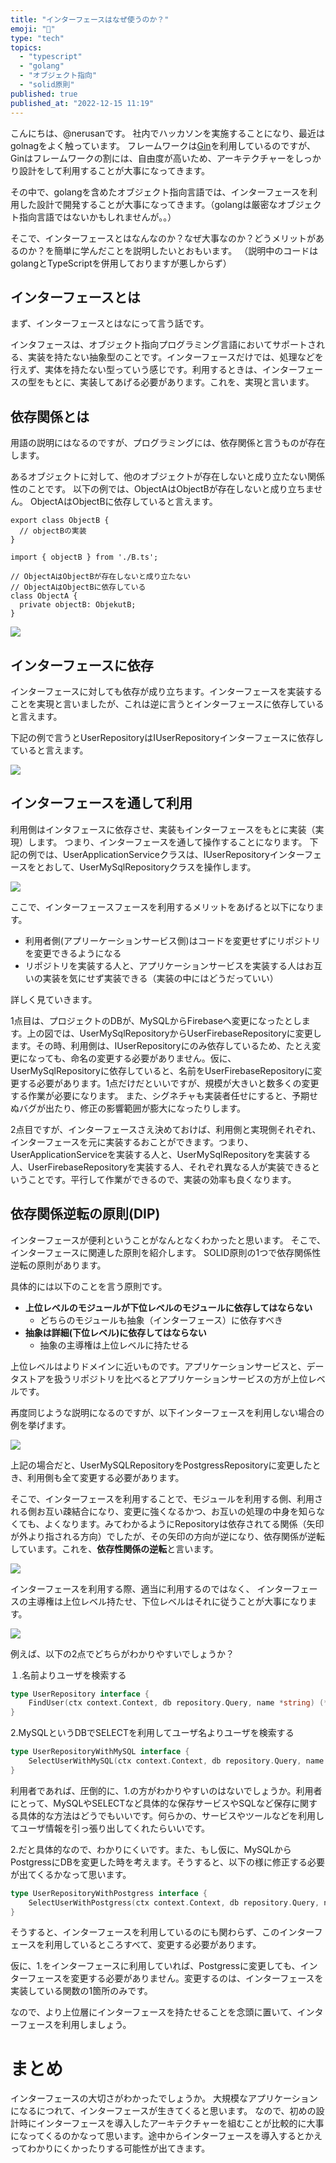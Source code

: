 ```yaml
---
title: "インターフェースはなぜ使うのか？"
emoji: "👏"
type: "tech"
topics:
  - "typescript"
  - "golang"
  - "オブジェクト指向"
  - "solid原則"
published: true
published_at: "2022-12-15 11:19"
---
```


こんにちは、@nerusanです。
社内でハッカソンを実施することになり、最近はgolnagをよく触っています。
フレームワークは[Gin](https://github.com/gin-gonic/gin)を利用しているのですが、Ginはフレームワークの割には、自由度が高いため、アーキテクチャーをしっかり設計をして利用することが大事になってきます。

その中で、golangを含めたオブジェクト指向言語では、インターフェースを利用した設計で開発することが大事になってきます。（golangは厳密なオブジェクト指向言語ではないかもしれませんが。。）

そこで、インターフェースとはなんなのか？なぜ大事なのか？どうメリットがあるのか？を簡単に学んだことを説明したいとおもいます。
（説明中のコードはgolangとTypeScriptを併用しておりますが悪しからず）

## インターフェースとは
まず、インターフェースとはなにって言う話です。

インタフェースは、オブジェクト指向プログラミング言語においてサポートされる、実装を持たない抽象型のことです。インターフェースだけでは、処理などを行えず、実体を持たない型っていう感じです。利用するときは、インターフェースの型をもとに、実装してあげる必要があります。これを、実現と言います。

## 依存関係とは
用語の説明にはなるのですが、プログラミングには、依存関係と言うものが存在します。

あるオブジェクトに対して、他のオブジェクトが存在しないと成り立たない関係性のことです。
以下の例では、ObjectAはObjectBが存在しないと成り立ちません。
ObjectAはObjectBに依存していると言えます。

```ts:B.tx
export class ObjectB {
  // objectBの実装
}
```

```ts:A.tsx
import { objectB } from './B.ts';

// ObjectAはObjectBが存在しないと成り立たない
// ObjectAはObjectBに依存している
class ObjectA {
  private objectB: ObjekutB;
}
```

![](https://storage.googleapis.com/zenn-user-upload/eb54bb120ecd-20221201.png)


## インターフェースに依存

インターフェースに対しても依存が成り立ちます。インターフェースを実装することを実現と言いましたが、これは逆に言うとインターフェースに依存していると言えます。

下記の例で言うとUserRepositoryはIUserRepositoryインターフェースに依存していると言えます。

![](https://storage.googleapis.com/zenn-user-upload/02a24afb4d12-20221201.png)

## インターフェースを通して利用

利用側はインタフェースに依存させ、実装もインターフェースをもとに実装（実現）します。
つまり、インターフェースを通して操作することになります。
下記の例では、UserApplicationServiceクラスは、IUserRepositoryインターフェースをとおして、UserMySqlRepositoryクラスを操作します。

![](https://storage.googleapis.com/zenn-user-upload/8995edd5fe82-20221201.png)

ここで、インターフェースフェースを利用するメリットをあげると以下になります。

- 利用者側(アプリーケーションサービス側)はコードを変更せずにリポジトリを変更できるようになる
- リポジトリを実装する人と、アプリケーションサービスを実装する人はお互いの実装を気にせず実装できる（実装の中にはどうだっていい）

詳しく見ていきます。

1点目は、プロジェクトのDBが、MySQLからFirebaseへ変更になったとします。上の図では、UserMySqlRepositoryからUserFirebaseRepositoryに変更します。その時、利用側は、IUserRepositoryにのみ依存しているため、たとえ変更になっても、命名の変更する必要がありません。仮に、UserMySqlRepositoryに依存していると、名前をUserFirebaseRepositoryに変更する必要があります。1点だけだといいですが、規模が大きいと数多くの変更する作業が必要になります。
また、シグネチャも実装者任せにすると、予期せぬバグが出たり、修正の影響範囲が膨大になったりします。

2点目ですが、インターフェースさえ決めておけば、利用側と実現側それぞれ、インターフェースを元に実装するおことができます。つまり、UserApplicationServiceを実装する人と、UserMySqlRepositoryを実装する人、UserFirebaseRepositoryを実装する人、それぞれ異なる人が実装できるということです。平行して作業ができるので、実装の効率も良くなります。

## 依存関係逆転の原則(DIP)
インターフェースが便利ということがなんとなくわかったと思います。
そこで、インターフェースに関連した原則を紹介します。
SOLID原則の1つで依存関係性逆転の原則があります。

具体的には以下のことを言う原則です。

- **上位レベルのモジュールが下位レベルのモジュールに依存してはならない**
  - どちらのモジュールも抽象（インターフェース）に依存すべき
- **抽象は詳細(下位レベル)に依存してはならない**
  - 抽象の主導権は上位レベルに持たせる

上位レベルはよりドメインに近いものです。アプリケーションサービスと、データストアを扱うリポジトリを比べるとアプリケーションサービスの方が上位レベルです。

再度同じような説明になるのですが、以下インターフェースを利用しない場合の例を挙げます。

![](https://storage.googleapis.com/zenn-user-upload/59ea69fa1cde-20221201.png)


上記の場合だと、UserMySQLRepositoryをPostgressRepositoryに変更したとき、利用側も全て変更する必要があります。

そこで、インターフェースを利用することで、モジュールを利用する側、利用される側お互い疎結合になり、変更に強くなるかつ、お互いの処理の中身を知らなくても、よくなります。みてわかるようにRepositoryは依存されてる関係（矢印が外より指される方向）でしたが、その矢印の方向が逆になり、依存関係が逆転しています。これを、**依存性関係の逆転**と言います。

![](https://storage.googleapis.com/zenn-user-upload/ab166928aeca-20221201.png)

インターフェースを利用する際、適当に利用するのではなく、
インターフェースの主導権は上位レベル持たせ、下位レベルはそれに従うことが大事になります。

![](https://storage.googleapis.com/zenn-user-upload/ec11d97df3a8-20221201.png)

例えば、以下の2点でどちらがわかりやすいでしょうか？

１.名前よりユーザを検索する

```go
type UserRepository interface {
	FindUser(ctx context.Context, db repository.Query, name *string) (*entity.User, error)
}
```


2.MySQLというDBでSELECTを利用してユーザ名よりユーザを検索する

```go
type UserRepositoryWithMySQL interface {
	SelectUserWithMySQL(ctx context.Context, db repository.Query, name *string) (*entity.User, error)
}
```

利用者であれば、圧倒的に、1.の方がわかりやすいのはないでしょうか。利用者にとって、MySQLやSELECTなど具体的な保存サービスやSQLなど保存に関する具体的な方法はどうでもいいです。何らかの、サービスやツールなどを利用してユーザ情報を引っ張り出してくれたらいいです。

2.だと具体的なので、わかりにくいです。また、もし仮に、MySQLからPostgressにDBを変更した時を考えます。そうすると、以下の様に修正する必要が出てくるかなって思います。

```go
type UserRepositoryWithPostgress interface {
	SelectUserWithPostgress(ctx context.Context, db repository.Query, name *string) (*entity.User, error)
}
```

そうすると、インターフェースを利用しているのにも関わらず、このインターフェースを利用しているところすべて、変更する必要があります。

仮に、1.をインターフェースに利用していれば、Postgressに変更しても、インターフェースを変更する必要がありません。変更するのは、インターフェースを実装している関数の1箇所のみです。

なので、より上位層にインターフェースを持たせることを念頭に置いて、インターフェースを利用しましょう。

# まとめ
インターフェースの大切さがわかったでしょうか。
大規模なアプリケーションになるにつれて、インターフェースが生きてくると思います。
なので、初めの設計時にインターフェースを導入したアーキテクチャーを組むことが比較的に大事になってくるのかなって思います。途中からインターフェースを導入するとかえってわかりにくかったりする可能性が出てきます。